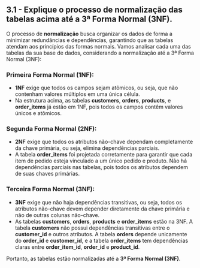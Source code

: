 ## 3.1 - Explique o processo de normalização das tabelas acima até a 3ª Forma Normal (3NF).

O processo de **normalização** busca organizar os dados de forma a minimizar redundâncias e dependências, garantindo que as tabelas atendam aos princípios das formas normais. Vamos analisar cada uma das tabelas da sua base de dados, considerando a normalização até a 3ª Forma Normal (3NF):

### Primeira Forma Normal (1NF):
- **1NF** exige que todos os campos sejam atômicos, ou seja, que não contenham valores múltiplos em uma única célula.
- Na estrutura acima, as tabelas **customers**, **orders**, **products**, e **order_items** já estão em 1NF, pois todos os campos contêm valores únicos e atômicos.

### Segunda Forma Normal (2NF):
- **2NF** exige que todos os atributos não-chave dependam completamente da chave primária, ou seja, elimina dependências parciais.
- A tabela **order_items** foi projetada corretamente para garantir que cada item de pedido esteja vinculado a um único pedido e produto. Não há dependências parciais nas tabelas, pois todos os atributos dependem de suas chaves primárias.

### Terceira Forma Normal (3NF):
- **3NF** exige que não haja dependências transitivas, ou seja, todos os atributos não-chave devem depender diretamente da chave primária e não de outras colunas não-chave.
- As tabelas **customers**, **orders**, **products** e **order_items** estão na 3NF. A tabela **customers** não possui dependências transitivas entre o **customer_id** e outros atributos. A tabela **orders** depende unicamente do **order_id** e **customer_id**, e a tabela **order_items** tem dependências claras entre **order_item_id**, **order_id** e **product_id**.

Portanto, as tabelas estão normalizadas até a **3ª Forma Normal (3NF)**.